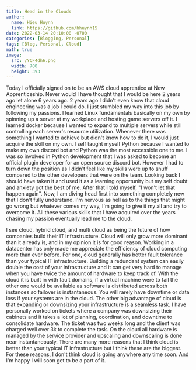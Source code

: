 ```yaml
---
title: Head in the Clouds
author:
  name: Hieu Huynh
  link: https://github.com/hhuynh15
date: 2022-03-14 20:10:00 -0700
categories: [Blogging, Personal]
tags: [Blog, Personal, Cloud]
math: true
image: 
  src: /YCF4dh6.png
  width: 700
  height: 393
---
```


Today I officially signed on to be an AWS cloud apprentice at New Apprenticeship. Never would I have thought that I would be here 2 years ago let alone 6 years ago. 2 years ago I didn't even know that cloud engineering was a job I could do. I just stumbled my way into this job by following my passions. I learned Linux fundamentals basically on my own by spinning up a server at my workplace and hosting game servers off it. I learned docker because I wanted to expand to multiple servers while still controlling each server's resource utilization. Whenever there was something I wanted to achieve but didn't know how to do it, I would just acquire the skill on my own. I self taught myself Python because I wanted to make my own discord bot and Python was the most accessible one to me. I was so involved in Python development that I was asked to become an official plugin developer for an open source discord bot. However I had to turn down the position as I didn't feel like my skills were up to snuff compared to the other developers that were on the team. Looking back I should have taken it and used it as a learning opportunity but my self doubt and anxiety got the best of me. After that I told myself, "I won't let that happen again". Now, I am diving head first into something completely new that I don't fully understand. I'm nervous as hell as to the things that might go wrong but whatever comes my way, I'm going to give it my all and try to overcome it. All these various skills that I have acquired over the years chasing my passion eventually lead me to the cloud.

I see cloud, hybrid cloud, and multi cloud as being the future of how companies build their IT infrastructure. Cloud will only grow more dominant than it already is, and in my opinion it is for good reason. Working in a datacenter has only made me appreciate the efficiency of cloud computing more than ever before. For one, cloud generally has better fault tolerance than your typical IT infrastructure. Building a redundant system can easily double the cost of your infrastructure and it can get very hard to manage when you have twice the amount of hardware to keep track of. With the cloud it is built in with fault domains, if a virtual machine were to fail the other one would be available as software is distributed across both instances so failover is instantaneous. You will rarely have downtime or data loss if your systems are in the cloud. The other big advantage of cloud is that expanding or downsizing your infrastructure is a seamless task. I have personally worked on tickets where a company was downsizing their cabinets and it takes a lot of planning, coordination, and downtime to consolidate hardware. The ticket was two weeks long and the client was charged well over 3k to complete the task. On the cloud all hardware is managed by the service provider and upscaling and downscaling is done near instantaneously. There are many more reasons that I think cloud is better than your typical IT infrastructure but I think these are the biggest. For these reasons, I don't think cloud is going anywhere any time soon. And I'm happy I will soon get to be a part of it.